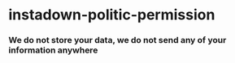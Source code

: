# instadown-politic-permission

### We do not store your data, we do not send any of your information anywhere
